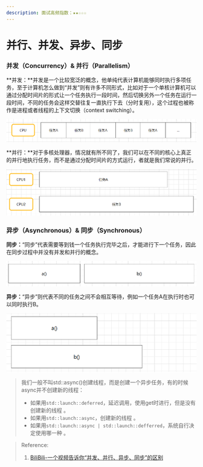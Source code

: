 ```yaml
---
description: 面试高频指数：★★☆☆☆
---
```


# 并行、并发、异步、同步

### 并发（Concurrency）& 并行（Parallelism）

**并发：**并发是一个比较宽泛的概念，他单纯代表计算机能够同时执行多项任务，至于计算机怎么做到“并发”则有许多不同形式，比如对于一个单核计算机可以通过分配时间片的形式让一个任务执行一段时间，然后切换另外一个任务在运行一段时间，不同的任务会这样交替往复一直执行下去（分时复用），这个过程也被称作是进程或者线程的上下文切换（context switching）。

![](../.gitbook/assets/image%20%2821%29.png)

**并行：**对于多核处理器，情况就有所不同了，我们可以在不同的核心上真正的并行地执行任务，而不是通过分配时间片的方式运行，者就是我们常说的并行。

![](../.gitbook/assets/image%20%2817%29.png)

### 异步（Asynchronous）& 同步（Synchronous）

**同步：**“同步”代表需要等到钱一个任务执行完毕之后，才能进行下一个任务，因此在同步过程中并没有并发和并行的概念。

![](../.gitbook/assets/image%20%2819%29.png)

**异步：**“异步”则代表不同的任务之间不会相互等待，例如一个任务A在执行时也可以同时执行B。

![](../.gitbook/assets/image%20%2818%29.png)



> 我们一般不叫std::async\(\)创建线程，而是创建一个异步任务，有的时候async并不创建新的线程：
>
> * 如果用`std::launch::deferred`，延迟调用，使用get时进行，但是没有创建新的线程 。
> * 如果用`std::launch::async`，创建新的线程 。
> * 如果用`std::launch::async | std::launch::defferred`，系统自行决定使用哪一种 。



> Reference:
>
> 1.  [BiliBili-一个视频告诉你“并发、并行、异步、同步”的区别](https://www.bilibili.com/video/BV17V411e7Ua?t=81)

